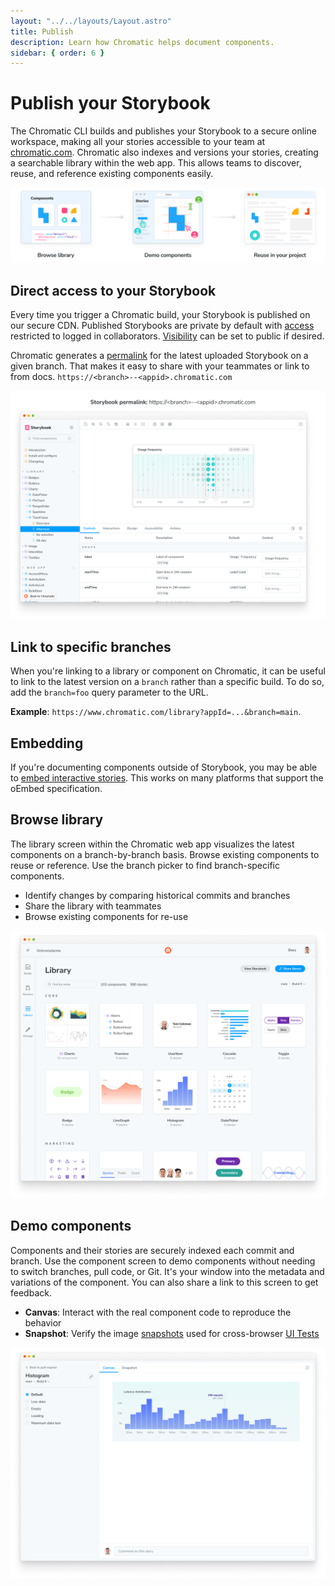 ```yaml
---
layout: "../../layouts/Layout.astro"
title: Publish
description: Learn how Chromatic helps document components.
sidebar: { order: 6 }
---
```


# Publish your Storybook

The Chromatic CLI builds and publishes your Storybook to a secure online workspace, making all your stories accessible to your team at [chromatic.com](https://www.chromatic.com/start). Chromatic also indexes and versions your stories, creating a searchable library within the web app. This allows teams to discover, reuse, and reference existing components easily.

![Chromatic's publishing feature enables you to browse your component library and demo live components in the browser](../../images/workflow-document.png)

## Direct access to your Storybook

Every time you trigger a Chromatic build, your Storybook is published on our secure CDN. Published Storybooks are private by default with [access](/docs/access) restricted to logged in collaborators. [Visibility](/docs/collaborators#visibility) can be set to public if desired.

Chromatic generates a [permalink](/docs/permalinks) for the latest uploaded Storybook on a given branch. That makes it easy to share with your teammates or link to from docs. `https://<branch>--<appid>.chromatic.com`

![Direct Storybook](../../images/published-storybook.png)

## Link to specific branches

When you're linking to a library or component on Chromatic, it can be useful to link to the latest version on a `branch` rather than a specific build. To do so, add the `branch=foo` query parameter to the URL.

**Example**: `https://www.chromatic.com/library?appId=...&branch=main`.

## Embedding

If you're documenting components outside of Storybook, you may be able to [embed interactive stories](/docs/embed). This works on many platforms that support the oEmbed specification.

## Browse library

The library screen within the Chromatic web app visualizes the latest components on a branch-by-branch basis. Browse existing components to reuse or reference. Use the branch picker to find branch-specific components.

- Identify changes by comparing historical commits and branches
- Share the library with teammates
- Browse existing components for re-use

![Component library](../../images/library.png)

## Demo components

Components and their stories are securely indexed each commit and branch. Use the component screen to demo components without needing to switch branches, pull code, or Git. It's your window into the metadata and variations of the component. You can also share a link to this screen to get feedback.

- **Canvas**: Interact with the real component code to reproduce the behavior
- **Snapshot**: Verify the image [snapshots](/docs/snapshots) used for cross-browser [UI Tests](/docs)

![Component screen](../../images/component.png)
